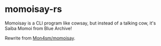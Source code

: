 # momoisay-rs

Momoisay is a CLI program like cowsay, but instead of a talking cow, it's Saiba Momoi from Blue Archive!

Rewrite from [Mon4sm/momoisay](https://github.com/Mon4sm/momoisay).

